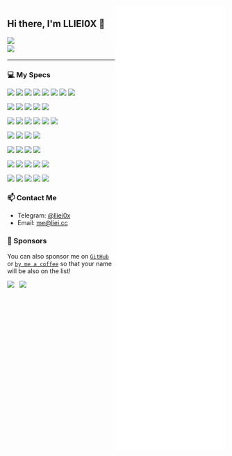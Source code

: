 <img align="right" src="https://raw.githubusercontent.com/lliei0x/lliei0x/auto-generate/metrics.lliei0x.svg" />

## Hi there, I'm LLIEI0X 👋

<a href="https://liei.cc"><img src="https://img.shields.io/website?ddown_message=Offline&label=liei.cc&style=for-the-badge&up_message=Online&url=https%3A%2F%2Fliei.cc" width="auto" height="32"></a>
</br>
<img src="https://api.sefinek.net/api/v2/moecounter?number=1234567&length=7&theme=default&pixelated=true"  style="display: inline-block">

------
### 💻 My Specs

<p>
  <img src="https://img.shields.io/badge/Win11-0078D6?style=for-the-badge&logo=windows&logoColor=white" style="display: inline-block" />
  <img src="https://img.shields.io/badge/WSL-0a97f5?style=for-the-badge&logo=linux&logoColor=white" style="display: inline-block" />
  <img src="https://img.shields.io/badge/Arch_Linux-FCC624?style=for-the-badge&logo=arch-linux&logoColor=white" style="display: inline-block" />
  <img src="https://img.shields.io/badge/Mac-000000?style=for-the-badge&logo=apple&logoColor=white" style="display: inline-block" />
  <img src="https://img.shields.io/badge/iOS-000000?style=for-the-badge&logo=ios&logoColor=white" style="display: inline-block" />
  <img src="https://img.shields.io/badge/Android-3DDC84?style=for-the-badge&logo=android&logoColor=white" style="display: inline-block" />
  <img src="https://img.shields.io/badge/-RaspberryPi-C51A4A?style=for-the-badge&logo=Raspberry-Pi" style="display: inline-block" />
  <img src="https://img.shields.io/badge/OpenWrt-00B5E2?style=for-the-badge&logo=OpenWrt&logoColor=white" style="display: inline-block" />
</p>
  
<p>
  <img src="https://img.shields.io/badge/Windows%20Terminal-4D4D4D?style=for-the-badge&logo=windows-terminal&logoColor=F0F0F0" style="display: inline-block" />
  <img src="https://img.shields.io/badge/iTerm2-546E7A?style=for-the-badge&logo=iTerm2&logoColor=F0F0F0" style="display: inline-block" />
  <img src="https://img.shields.io/badge/starship-DD0B78?style=for-the-badge&logo=starship&logoColor=white" style="display: inline-block" />
  <img src="https://img.shields.io/badge/Hyper-000000?style=for-the-badge&logo=hyper&logoColor=F0F0F0" style="display: inline-block" />
  <img src="https://img.shields.io/badge/tmux-1BB91F?style=for-the-badge&logo=tmux&logoColor=white" style="display: inline-block" />
</p>

<p>
  <img src="https://img.shields.io/badge/Go-00ADD8?style=for-the-badge&logo=go&logoColor=white" style="display: inline-block" />
  <img src="https://img.shields.io/badge/Rust-CC342D?style=for-the-badge&logo=rust&logoColor=white" style="display: inline-block" />
  <img src="https://img.shields.io/badge/python-3670A0?style=for-the-badge&logo=python&logoColor=ffdd54" style="display: inline-block" />
  <img src="	https://img.shields.io/badge/Lua-2C2D72?style=for-the-badge&logo=lua&logoColor=white" style="display: inline-block" />
  <img src="https://img.shields.io/badge/Vue.js-35495E?style=for-the-badge&logo=vue.js&logoColor=4FC08D" style="display: inline-block" />
  <img src="https://img.shields.io/badge/TypeScript-007ACC?style=for-the-badge&logo=typescript&logoColor=white" style="display: inline-block" />
</p>

<p>
  <img src="https://img.shields.io/badge/kubernetes-%23326ce5.svg?style=for-the-badge&logo=kubernetes&logoColor=white" style="display: inline-block" />
  <img src="https://img.shields.io/badge/docker-%230db7ed.svg?style=for-the-badge&logo=docker&logoColor=white" style="display: inline-block" />
  <img src="https://img.shields.io/badge/rancher-%230075A8.svg?style=for-the-badge&logo=rancher&logoColor=white" style="display: inline-block" />
  <img src="https://img.shields.io/badge/github%20actions-%232671E5.svg?style=for-the-badge&logo=githubactions&logoColor=white" style="display: inline-block" />
</p>

<p>
  <img src="https://img.shields.io/badge/markdown-%23000000.svg?style=for-the-badge&logo=markdown&logoColor=white" style="display: inline-block" />
  <img src="https://img.shields.io/badge/Notion-%23000000.svg?style=for-the-badge&logo=notion&logoColor=white" style="display: inline-block" />
  <img src="https://img.shields.io/badge/RSS-FFA500?style=for-the-badge&logo=rss&logoColor=white" style="display: inline-block" />
  <img src="https://img.shields.io/badge/latex-%23008080.svg?style=for-the-badge&logo=latex&logoColor=white" style="display: inline-block" />
  &nbsp;&nbsp;
</p>

<p>
  <img src="https://img.shields.io/badge/Visual%20Studio%20Code-0078d7.svg?style=for-the-badge&logo=visual-studio-code&logoColor=white" style="display: inline-block" />
  <img src="https://img.shields.io/badge/sublime_text-%23575757.svg?&style=for-the-badge&logo=sublime-text&logoColor=important" style="display: inline-block" />
  <img src="https://img.shields.io/badge/VIM-%2311AB00.svg?&style=for-the-badge&logo=vim&logoColor=white" style="display: inline-block" />
  <img src="https://img.shields.io/badge/Emacs-%237F5AB6.svg?&style=for-the-badge&logo=gnu-emacs&logoColor=white" style="display: inline-block" />
  <img src="https://img.shields.io/badge/Sketch-FFB387?style=for-the-badge&logo=sketch&logoColor=black" style="display: inline-block" />
  &nbsp;&nbsp;
</p>

<p>
  <img src="https://img.shields.io/badge/Steam-000000?style=for-the-badge&logo=steam&logoColor=white" style="display: inline-block" />
  <img src="https://img.shields.io/badge/WeGame-FAAB00?style=for-the-badge&logo=WeGame&logoColor=white" style="display: inline-block" />
  <img src="https://img.shields.io/badge/Riot_Games-D32936?style=for-the-badge&logo=riot-games&logoColor=white" style="display: inline-block" />
  <img src="https://img.shields.io/badge/apple%20music-F34E68?style=for-the-badge&logo=apple%20music&logoColor=white" style="display: inline-block" />
  <img src="https://img.shields.io/badge/Spotify-1ED760?&style=for-the-badge&logo=spotify&logoColor=white" style="display: inline-block" />
  &nbsp;&nbsp;
</p>

### 📫 Contact Me
- Telegram: [@lliei0x](https://t.me/lliei0x)
- Email: [me@liei.cc](mailto:i@liei.cc)

### 🩷 Sponsors

> 

You can also sponsor me on [`GitHub`](https://github.com/sponsors/lliei0x) or [`by me a coffee`](https://www.buymeacoffee.com/lliei0x) so that your name will be also on the list!

<p>
  <a href="https://github.com/sponsors/lliei0x"><img src="https://img.shields.io/badge/sponsor-30363D?style=for-the-badge&logo=GitHub-Sponsors&logoColor=#EA4AAA" width="auto" height="40" /></a>
  &nbsp;
  <a href="https://www.buymeacoffee.com/lliei0x"><img src="https://img.buymeacoffee.com/button-api/?text=Buy me a coffee&emoji=&slug=lliei0x&button_colour=577281&font_colour=ffffff&font_family=Cookie&outline_colour=ffffff&coffee_colour=FFDD00" width="auto" height="40" /></a>
</p>
